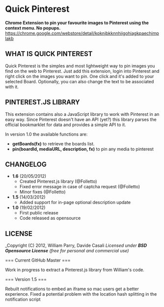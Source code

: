 Quick Pinterest
===============

**Chrome Extension to pin your favourite images to Pinterest using the context menu. No popups.**  
<https://chrome.google.com/webstore/detail/koknjbkknnhiigohiagkpaechjmplakb>  


WHAT IS QUICK PINTEREST
-----------------------

Quick Pinterest is the simples and most lightweight way to pin images you find on the web to Pinterest.
Just add this extension, login into Pinterest and right click on the images you want to pin.
One click and it's added to your selected Board.
Optionally, you can also change the text to be associated with it.


PINTEREST.JS LIBRARY
--------------------

This extension contains also a JavaScript library to work with Pinterest in an easy way.
Since Pinterest doesn't have an API (yet?) this library parses the official bookmarklet for data and
provides a simple API to it.

In version 1.0 the available functions are:

* **getBoards(fx)** to retrieve the boards list.
* **pin(boardId, mediaURL, description, fx)** to pin any media to pinterest



CHANGELOG
---------

* **1.6** (20/05/2012)
  * Created Pinterest.js library (@Folletto)
  * Fixed error message in case of captcha request (@Folletto)
  * Minor fixes (@Folletto)
* **1.5** (14/03/2012)
  * Added support for in-page optional description update
* **1.0** (19/02/2012)
  * First public release 
  * Code released as opensource


LICENSE
-------

  _Copyright (C) 2012, William Parry, Davide Casali
  _Licensed under **BSD Opensource License** (free for personal and commercial use)_



=== Current GitHub Master ===

Work in progress to extract a Pinterest.js library from William's code.


=== Version 1.5 ===

Rebuilt notifications to embed an iframe so mac users get a better experience.
Fixed a potential problem with the location hash splitting in the notification script